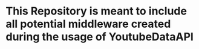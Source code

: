 # This Repository is meant to include all potential middleware created during the usage of YoutubeDataAPI
